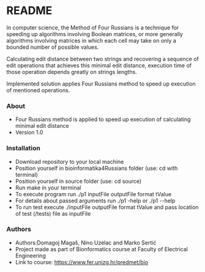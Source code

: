# README #

In computer science, the Method of Four Russians is a technique for speeding up algorithms involving Boolean matrices, or more generally algorithms involving matrices in which each cell may take on only a bounded number of possible values.

Calculating edit distance between two strings and recovering a sequence of edit operations that achieves this minimal edit distance, execution time of those operation depends greatly on strings lengths.

Implemented solution applies Four Russians method to speed up execution of mentioned operations.

### About ###

* Four Russians method is applied to speed up execution of calculating minimal edit distance
* Version 1.0

### Installation ###

* Download repository to your local machine
* Position yourself in bioinformatika4Russians folder (use: cd with terminal)
* Position yourself in source folder (use: cd source)
* Run make in your terminal
* To execute program run ./p1 inputFile outputFile format tValue
* For details about passed arguments run ./p1 -help or ./p1 --help
* To run test execute ./inputFile outputFile format tValue and pass location of test (/tests) file as inputFile


### Authors ###

* Authors:Domagoj Magaš, Nino Uzelac and Marko Sertić
* Project made as part of Bionformatics course at Faculty of Electrical Engineering
* Link to course: https://www.fer.unizg.hr/predmet/bio